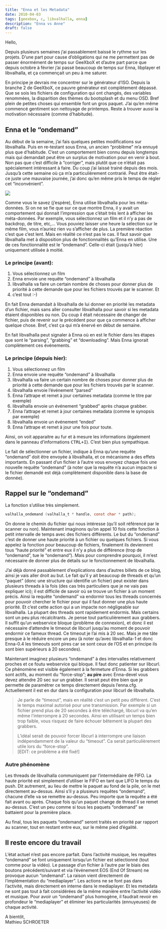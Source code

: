 ```yaml
---
title: "Enna et les Metadata"
date: 2010-04-03
tags: [geexbox, c, libvalhalla, enna]
description: "Enna vs Anne"
draft: false
---
```


Hello,

Depuis plusieurs semaines j’ai passablement baissé le rythme sur les projets.
D’une part pour cause d’obligations qui ne me permettent pas de passer
énormément de temps sur GeeXboX et d’autre part parce que depuis octobre à
février j’ai passé beaucoup de temps sur Enna, libplayer et libvalhalla, et ça
commençait un peu à me saturer.

En principe je devrais me concentrer sur le générateur d’ISO. Depuis la branche
2 de GeeXboX, ce pauvre générateur est complètement dépassé. Que se sois les
fichiers de configuration qui ont changés, des variables renommées, la
disparition des thèmes du bootsplash et du menu OSD. Bref plein de petites
choses qui ensemble font un gros paquet. J’ai qu’en même commencé gentiment son
nettoyage de printemps. Reste à trouver aussi la motivation nécessaire (comme
d’habitude).

## Enna et le “ondemand”

Au début de la semaine, j’ai fais quelques petites modifications sur
libvalhalla. Puis en re-testant sous Enna, un ancien “problème” m’a ennuyé plus
que d’habitude. C’est un comportement bien connu depuis longtemps mais qui
demandait peut être un surplus de motivation pour en venir à bout. Non pas que
c’est difficile à “corriger”, mais plutôt que ce n’était pas spécialement
intéressant à faire. Du coup j’ai laissé trainé depuis des mois. Jusqu’à cette
semaine où ça m’a particulièrement contrarié. Peut être était-ce juste une
mauvaise journée, j’ai donc qu’en même pris le temps de régler cet
“inconvénient”.

![](/img/enna.png)

Comme vous le savez (j’espère), Enna utilise libvalhalla pour les méta-données.
Si on ne se fie que sur ce que montre Enna, il y avait un comportement qui
donnait l’impression que c’était très lent à afficher les méta-données. Par
exemple, vous sélectionnez un film et il n’y a pas de backdrop, de titre, etc,…
Vous pouviez laisser une heure la sélection sur le même film, vous n’auriez rien
vu s’afficher de plus. La première réaction c’est que c’est lent. Mais en
réalité ce n’est pas le cas. Il faut savoir que libvalhalla met à disposition
plus de fonctionnalités qu’Enna en utilise. Une de ces fonctionnalité est le
“ondemand”. Celle-ci était (jusqu’à hier) uniquement utilisée à moitié.

### Le principe (avant):

1.  Vous sélectionnez un film
2.  Enna envoie une requête “ondemand” à libvalhalla
3.  libvalhalla va faire un certain nombre de choses pour donner plus de
    priorité à cette demande que pour les fichiers trouvés par le scanner. Et
4.  c’est tout :-)

En fait Enna demandait à libvalhalla de lui donner en priorité les metadata d’un
fichier, mais sans aller consulter libvalhalla pour savoir si les metadata
étaient disponibles ou non. Du coup il était nécessaire de changer de fichier,
puis de revenir sur le précédent pour que ça commence à afficher quelque chose.
Bref, c’est ça qui m’a énervé en début de semaine.

En fait libvalhalla peut signaler à Enna où en est le fichier dans les étapes
que sont le “parsing”, “grabbing” et “downloading”. Mais Enna ignorait
complètement ces événements.

### Le principe (depuis hier):

1. Vous sélectionnez un film
2. Enna envoie une requête “ondemand” à libvalhalla
3. libvalhalla va faire un certain nombre de choses pour donner plus de priorité
   à cette demande que pour les fichiers trouvés par le scanner.
4. libvalhalla envoie l’événement “parsed”
5. Enna l’attrape et remet à jour certaines metadata (comme le titre par
   exemple)
6. libvalhalla envoie un événement “grabbed” après chaque grabber.
7. Enna l’attrape et remet à jour certaines metadata (comme le synopsis par
   exemple)
8. libvalhalla envoie un événement “ended”
9. Enna l’attrape et remet à jour une fois pour toute.

Ainsi, on voit apparaitre au fur et à mesure les informations (également dans le
panneau d’informations <kbd>CTRL+I</kbd>). C’est bien plus sympathique.

Le fait de sélectionner un fichier, indique à Enna qu’une requête “ondemand”
doit être envoyée à libvalhalla, et ce mécanisme a des effets importants. En
passant d’un fichier à l’autre vous envoyez chaque fois une nouvelle requête
“ondemand” (à noter que la requête n’a aucun impacte si le fichier demandé est
déjà complètement disponible dans la base de donnée).

## Rappel sur le “ondemand”

La fonction s’utilise très simplement.

```c
valhalla_ondemand (valhalla_t * handle, const char * path);
```

On donne le chemin du fichier qui nous intéresse (qu’il soit référencé par le
scanner ou non). Maintenant imaginons qu’on appel 10 fois cette fonction à petit
intervalle de temps avec des fichiers différents. Le but du “ondemand” c’est de
donner une haute priorité à un fichier ou quelques fichiers. Si vous appelez la
fonction pour beaucoup de fichiers, finalement ils deviennent tous “haute
priorité” et entre eux il n’y a plus de différence (trop de “ondemand”, tue le
“ondemand”). Mais pour comprendre pourquoi, il m’est nécessaire de donner plus
de détails sur le fonctionnement de libvalhalla.

J’ai déjà donné passablement d’explications dans d’autres billets de ce blog,
ainsi je vais aller droit au but. Le fait qu’il y ait beaucoup de threads et
qu’un “paquet” (donc une structure qui identifie un fichier) peut exister dans
plusieurs threads à la fois (des cas très particuliers que je ne vais pas
expliquer ici); il est difficile de savoir où se trouve un fichier à un moment
précis. Ainsi la requête “ondemand” va endormir tous les threads concernés pour
pouvoir chercher le fichier pour qui il faut donner une plus haute priorité. Et
c’est cette action qui a un impacte non négligeable sur libvalhalla. La plupart
des threads sont rapidement endormis. Mais certains sont un peu plus
récalcitrants. Je pense tout particulièrement aux grabbers. Il suffit qu’un
webservice bloque (problème de connexion), et donc il est nécessaire d’attendre
le timeout de libcurl jusqu’au moment de pouvoir endormir ce fameux thread. Ce
timeout je l’ai mis à 20 sec. Mais je me tâte presque à le réduire encore un peu
(à noter qu’avec libvalhalla-1 et donc Enna-0.4 les timeouts sont pires car se
sont ceux de l’OS et en principe ils sont bien supérieurs à 20 secondes).

Maintenant imaginez plusieurs “ondemand” à des intervalles relativement proches
et ce foutu webservice qui bloque. Il faut donc patienter sur libcurl. Ce
phénomène est visible également à la fermeture d’Enna. Si les grabbers sont
actifs, au moment du “force-stop”; **au pire** avec Enna-devel vous devez
attendre 20 sec sur un grabber. Il serait peut être bien que je permette de
paramétrer ce temps directement depuis l’enna.cfg. Actuellement il est en dur
dans la configuration pour libcurl de libvalhalla.

> Je parle de “timeout”, mais en réalité c’est un petit peu différent. C’est le
> temps maximal autorisé pour une transmission. Par exemple si un fichier prend
> plus de 20 secondes à être téléchargé, libcurl va qu’en même l’interrompre à
> 20 secondes. Ainsi en utilisant un temps bien trop faible, vous risquez de
> faire échouer bêtement la plupart des grabbers.
>
> L’idéal serait de pouvoir forcer libcurl à interrompre une liaison
> indépendamment de la valeur du “timeout”. Ca serait particulièrement utile
> lors du “force-stop”.  
> [EDIT: ce problème a été fixé!]

### Autre phénomène

Les threads de libvalhalla communiquent par l’intermédiaire de FIFO. La haute
priorité est simplement d’utiliser le FIFO en tant que LIFO le temps du push.
Dit autrement, au lieu de mettre le paquet au fond de la pile, on le met
directement au-dessus. Ainsi s’il y a plusieurs requêtes “ondemand”, chacune
d’elle va se remettre au-dessus. Peu importe que la requête a été fait avant ou
après. Chaque fois qu’un paquet change de thread il se remet au-dessus. C’est un
peu comme si tous les paquets “ondemand” se battaient pour la première place.

Au final, tous les paquets “ondemand” seront traités en priorité par rapport au
scanner, tout en restant entre eux, sur le même pied d’égalité.

## Il reste encore du travail

L’état actuel n’est pas encore parfait. Dans l’activité musique, les requêtes
“ondemand” se font uniquement lorsqu’un fichier est sélectionné (tout comme pour
la vidéo). Le passage d’un fichier à l’autre par le biais des boutons
précédent/suivant et via l’événement EOS (End Of Stream) ne provoque aucun
“ondemand”. La raison vient directement de l’implémentation du “mediaplayer”.
Les actions ne se font pas dans l’activité, mais directement en interne dans le
mediaplayer. Et les metadata ne sont pas tout à fait considérées de la même
manière entre l’activité vidéo et musique. Pour avoir un “ondemand” plus
homogène, il faudrait revoir en profondeur le “mediaplayer” et éliminer les
particularités (ennuyeuses) de chaque activité.

A bientôt,  
Mathieu SCHROETER
